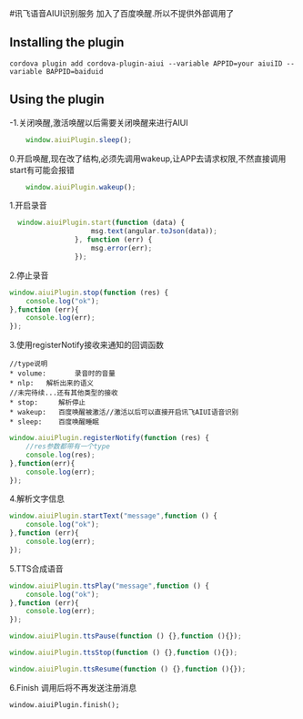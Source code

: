 #讯飞语音AIUI识别服务
加入了百度唤醒.所以不提供外部调用了

## Installing the plugin

```
cordova plugin add cordova-plugin-aiui --variable APPID=your aiuiID --variable BAPPID=baiduid
```


## Using the plugin

-1.关闭唤醒,激活唤醒以后需要关闭唤醒来进行AIUI
```javascript
    window.aiuiPlugin.sleep();
```

0.开启唤醒,现在改了结构,必须先调用wakeup,让APP去请求权限,不然直接调用start有可能会报错
```javascript
    window.aiuiPlugin.wakeup();
```

1.开启录音
```javascript
  window.aiuiPlugin.start(function (data) {
                    msg.text(angular.toJson(data));
                }, function (err) {
                    msg.error(err);
                });
```
2.停止录音
```javascript
window.aiuiPlugin.stop(function (res) {
    console.log("ok");
},function (err){
    console.log(err);
});
```

3.使用registerNotify接收来通知的回调函数
```
//type说明
* volume:       录音时的音量
* nlp:   解析出来的语义
//未完待续...还有其他类型的接收
* stop:     解析停止
* wakeup:   百度唤醒被激活//激活以后可以直接开启讯飞AIUI语音识别
* sleep:    百度唤醒睡眠
```

```javascript
window.aiuiPlugin.registerNotify(function (res) {
    //res参数都带有一个type
    console.log(res);
},function(err){
    console.log(err);
});
```

4.解析文字信息
```javascript
window.aiuiPlugin.startText("message",function () {
    console.log("ok");
},function (err){
    console.log(err);
});
```

5.TTS合成语音
```javascript
window.aiuiPlugin.ttsPlay("message",function () {
    console.log("ok");
},function (err){
    console.log(err);
});

window.aiuiPlugin.ttsPause(function () {},function (){});

window.aiuiPlugin.ttsStop(function () {},function (){});

window.aiuiPlugin.ttsResume(function () {},function (){});

```

6.Finish
调用后将不再发送注册消息
```
window.aiuiPlugin.finish();
```